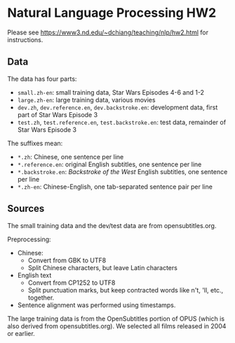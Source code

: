 # Natural Language Processing HW2

Please see https://www3.nd.edu/~dchiang/teaching/nlp/hw2.html for instructions.

## Data

The data has four parts:
- `small.zh-en`: small training data, Star Wars Episodes 4-6 and 1-2
- `large.zh-en`: large training data, various movies
- `dev.zh`, `dev.reference.en`, `dev.backstroke.en`: development data, first part of Star Wars Episode 3
- `test.zh`, `test.reference.en`, `test.backstroke.en`: test data, remainder of Star Wars Episode 3

The suffixes mean:
- `*.zh`: Chinese, one sentence per line
- `*.reference.en`: original English subtitles, one sentence per line
- `*.backstroke.en`: _Backstroke of the West_ English subtitles, one sentence per line
- `*.zh-en`: Chinese-English, one tab-separated sentence pair per line

## Sources

The small training data and the dev/test data are from opensubtitles.org.

Preprocessing:
- Chinese:
  - Convert from GBK to UTF8
  - Split Chinese characters, but leave Latin characters
- English text
  - Convert from CP1252 to UTF8
  - Split punctuation marks, but keep contracted words like n't, 'll, etc., together.
- Sentence alignment was performed using timestamps.

The large training data is from the OpenSubtitles portion of OPUS
(which is also derived from opensubtitles.org). We selected all films
released in 2004 or earlier.
